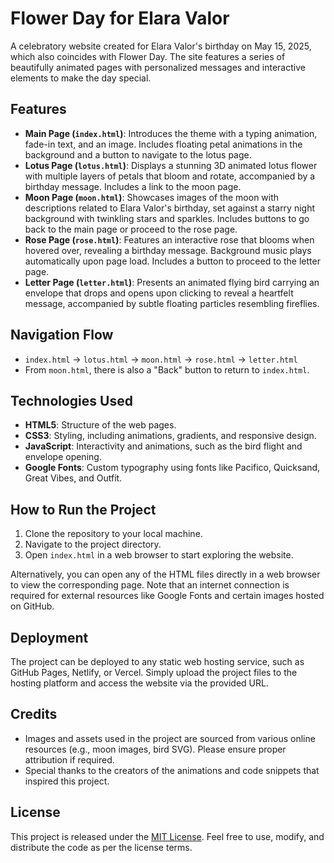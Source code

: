 # Flower Day for Elara Valor

A celebratory website created for Elara Valor's birthday on May 15, 2025, which also coincides with Flower Day. The site features a series of beautifully animated pages with personalized messages and interactive elements to make the day special.

## Features

- **Main Page (`index.html`)**: Introduces the theme with a typing animation, fade-in text, and an image. Includes floating petal animations in the background and a button to navigate to the lotus page.
- **Lotus Page (`lotus.html`)**: Displays a stunning 3D animated lotus flower with multiple layers of petals that bloom and rotate, accompanied by a birthday message. Includes a link to the moon page.
- **Moon Page (`moon.html`)**: Showcases images of the moon with descriptions related to Elara Valor's birthday, set against a starry night background with twinkling stars and sparkles. Includes buttons to go back to the main page or proceed to the rose page.
- **Rose Page (`rose.html`)**: Features an interactive rose that blooms when hovered over, revealing a birthday message. Background music plays automatically upon page load. Includes a button to proceed to the letter page.
- **Letter Page (`letter.html`)**: Presents an animated flying bird carrying an envelope that drops and opens upon clicking to reveal a heartfelt message, accompanied by subtle floating particles resembling fireflies.

## Navigation Flow

- `index.html` → `lotus.html` → `moon.html` → `rose.html` → `letter.html`
- From `moon.html`, there is also a "Back" button to return to `index.html`.

## Technologies Used

- **HTML5**: Structure of the web pages.
- **CSS3**: Styling, including animations, gradients, and responsive design.
- **JavaScript**: Interactivity and animations, such as the bird flight and envelope opening.
- **Google Fonts**: Custom typography using fonts like Pacifico, Quicksand, Great Vibes, and Outfit.

## How to Run the Project

1. Clone the repository to your local machine.
2. Navigate to the project directory.
3. Open `index.html` in a web browser to start exploring the website.

Alternatively, you can open any of the HTML files directly in a web browser to view the corresponding page. Note that an internet connection is required for external resources like Google Fonts and certain images hosted on GitHub.

## Deployment

The project can be deployed to any static web hosting service, such as GitHub Pages, Netlify, or Vercel. Simply upload the project files to the hosting platform and access the website via the provided URL.

## Credits

- Images and assets used in the project are sourced from various online resources (e.g., moon images, bird SVG). Please ensure proper attribution if required.
- Special thanks to the creators of the animations and code snippets that inspired this project.

## License

This project is released under the [MIT License](LICENSE). Feel free to use, modify, and distribute the code as per the license terms.
